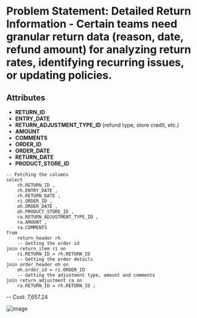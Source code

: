 # Problem Statement:  Detailed Return Information - Certain teams need granular return data (reason, date, refund amount) for analyzing return rates, identifying recurring issues, or updating policies.

## Attributes
- **RETURN_ID**  
- **ENTRY_DATE**  
- **RETURN_ADJUSTMENT_TYPE_ID** (refund type, store credit, etc.)  
- **AMOUNT**  
- **COMMENTS**  
- **ORDER_ID**  
- **ORDER_DATE**  
- **RETURN_DATE**  
- **PRODUCT_STORE_ID**

```
-- Fetching the columns
select
	rh.RETURN_ID ,
	rh.ENTRY_DATE ,
	rh.RETURN_DATE ,
	ri.ORDER_ID ,
	oh.ORDER_DATE ,
	oh.PRODUCT_STORE_ID ,
	ra.RETURN_ADJUSTMENT_TYPE_ID ,
	ra.AMOUNT ,
	ra.COMMENTS
from
	return_header rh
	-- Getting the order id
join return_item ri on
	ri.RETURN_ID = rh.RETURN_ID
	-- Getting the order details
join order_header oh on
	oh.order_id = ri.ORDER_ID
	-- Getting the adjustment type, amount and comments
join return_adjustment ra on
	ra.RETURN_ID = rh.RETURN_ID ;
```

-- Cost: 7,657.24


![image](https://github.com/user-attachments/assets/5b26a288-8446-4e69-960f-6cd33c104359)

